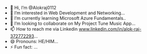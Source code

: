 - 👋 Hi, I’m @Alokraj0112
- 👀 I’m interested in Web Development and Networking...
- 🌱 I’m currently learning Microsoft Azure Fundamentals..
- 💞️ I’m looking to collaborate on My Project Tune Music App...
- 📫 How to reach me via Linkedin www.linkedin.com/in/alok-raj-372772293...
- 😄 Pronouns: HE/HIM...
- ⚡ Fun fact: ...

<!---
Alokraj0112/Alokraj0112 is a ✨ special ✨ repository because its `README.md` (this file) appears on your GitHub profile.
You can click the Preview link to take a look at your changes.
--->
